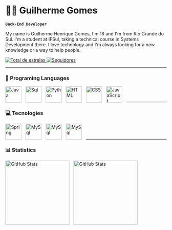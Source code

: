 # 👨‍💻 Guilherme Gomes
**`Back-End Developer`**

My name is Guilherme Henrique Gomes, I'm 18 and I'm from Rio Grande do Sul. I'm a student at IFSul, taking a technical course in Systems Development there. I love technology and I'm always looking for a new knowledge or a way to help people.

<p align="left">
    <a href="https://github.com/Gui898?tab=repositories&sort=stargazers">
        <img 
            alt="Total de estrelas" 
            title="Total de estrelas GitHub" 
            src="https://custom-icon-badges.demolab.com/github/stars/Gui898?color=55960c&style=for-the-badge&labelColor=488207&logo=star&label=estrelas"
        />
    </a>
    <a href="https://github.com/Gui898">
        <img 
            alt="Seguidores" 
            title="Me siga no GitHub" 
            src="https://custom-icon-badges.demolab.com/github/followers/Gui898?color=236ad3&labelColor=1155ba&style=for-the-badge&logo=github&label=Seguidores&logoColor=white"
        />
    </a>
</p>

---

### 🤖 Programing Languages

<img 
    align="left"
    alt="Java"
    title="Java"
    width="50px"
    style="padding-right: 10px;"
    src="https://cdn.jsdelivr.net/gh/devicons/devicon@latest/icons/java/java-original.svg" />

<img 
    align="left"
    alt="Sql"
    title="Sql"
    width="50px"
    style="padding-right: 10px;"    
    src="https://cdn.jsdelivr.net/gh/devicons/devicon@latest/icons/azuresqldatabase/azuresqldatabase-original.svg" />          

<img 
    align="left"
    alt="Python"
    title="Python"
    width="50px"
    style="padding-right: 10px;"
    src="https://cdn.jsdelivr.net/gh/devicons/devicon@latest/icons/python/python-original.svg" />              

<img 
    align="left"
    alt="HTML"
    title="HTML"
    width="50px"
    style="padding-right: 10px;"
    src="https://cdn.jsdelivr.net/gh/devicons/devicon@latest/icons/html5/html5-original.svg" />

<img
    align="left"
    alt="CSS"
    title="CSS"
    width="50px"
    style="padding-right: 10px;"
    src="https://cdn.jsdelivr.net/gh/devicons/devicon@latest/icons/css3/css3-original.svg" />       

<img 
    align="left"
    alt="JavaScript"
    title="JavaScript"
    width="50px"
    style="padding-right: 10px;"
    src="https://cdn.jsdelivr.net/gh/devicons/devicon@latest/icons/javascript/javascript-original.svg" />

<br/>
<br/>

---

### 💻 Tecnologies 


<img 
    align="left"
    alt="Spring"
    title="Spring"
    width="50px"
    style="padding-right: 10px;"
    src="https://cdn.jsdelivr.net/gh/devicons/devicon@latest/icons/spring/spring-original.svg" />

<img 
    align="left"
    alt="MySql"
    title="MySql"
    width="50px"
    style="padding-right: 10px;"
    src="https://cdn.jsdelivr.net/gh/devicons/devicon@latest/icons/mysql/mysql-original.svg" />

<img 
    align="left"
    alt="MySql"
    title="MySql"
    width="50px"
    style="padding-right: 10px;"
    src="https://cdn.jsdelivr.net/gh/devicons/devicon@latest/icons/git/git-original.svg" />

<img 
    align="left"
    alt="MySql"
    title="MySql"
    width="50px"
    style="padding-right: 10px;"
    src="https://cdn.jsdelivr.net/gh/devicons/devicon@latest/icons/github/github-original.svg" />
                    
<br/>
<br/>

--- 

### 📊 Statistics

<p>
  <img 
    align="left" 
    alt="GitHub Stats" 
    height="200" 
    style="padding-right: 10px;" 
    src="https://github-readme-stats.vercel.app/api?username=Gui898&show_icons=true&theme=tokyonight&include_all_commits=true&locale=pt-br" 
  />

<img 
      align="left" 
      alt="GitHub Stats" 
      height="200" 
      src="https://github-readme-stats.vercel.app/api/top-langs/?username=Gui898&theme=tokyonight&layout=compact&custom_title=Tecnologias&langs_count=9" 
  />

</p>
          

